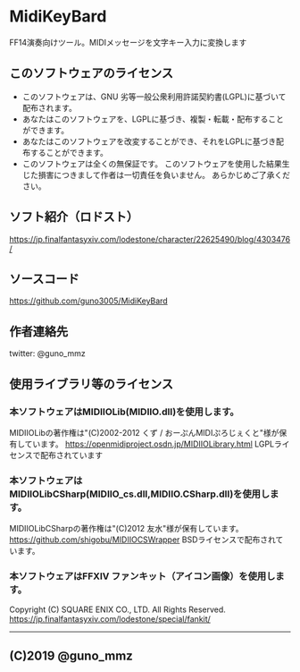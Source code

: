 # MidiKeyBard
FF14演奏向けツール。MIDIメッセージを文字キー入力に変換します


## このソフトウェアのライセンス
* このソフトウェアは、GNU 劣等一般公衆利用許諾契約書(LGPL)に基づいて配布されます。
* あなたはこのソフトウェアを、LGPLに基づき、複製・転載・配布することができます。
* あなたはこのソフトウェアを改変することができ、それをLGPLに基づき配布することができます。
* このソフトウェアは全くの無保証です。
  このソフトウェアを使用した結果生じた損害につきまして作者は一切責任を負いません。
  あらかじめご了承ください。

## ソフト紹介（ロドスト）
https://jp.finalfantasyxiv.com/lodestone/character/22625490/blog/4303476/

## ソースコード
https://github.com/guno3005/MidiKeyBard


## 作者連絡先
twitter: @guno_mmz


## 使用ライブラリ等のライセンス
### 本ソフトウェアはMIDIIOLib(MIDIIO.dll)を使用します。
MIDIIOLibの著作権は"(C)2002-2012 くず / おーぷんMIDIぷろじぇくと"様が保有しています。
 https://openmidiproject.osdn.jp/MIDIIOLibrary.html
LGPLライセンスで配布されています

### 本ソフトウェアはMIDIIOLibCSharp(MIDIIO_cs.dll,MIDIIO.CSharp.dll)を使用します。
MIDIIOLibCSharpの著作権は"(C)2012  友水"様が保有しています。
 https://github.com/shigobu/MIDIIOCSWrapper
BSDライセンスで配布されています。

### 本ソフトウェアはFFXIV ファンキット（アイコン画像）を使用します。
Copyright (C) SQUARE ENIX CO., LTD. All Rights Reserved.
 https://jp.finalfantasyxiv.com/lodestone/special/fankit/

--------------------------
 (C)2019 @guno_mmz
--------------------------
